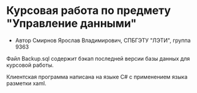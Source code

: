 # Курсовая работа по предмету "Управление данными"
* Автор Смирнов Ярослав Владимирович, СПБГЭТУ "ЛЭТИ", группа 9363

Файл Backup.sql содержит бэкап последней версии базы данных для курсовой работы.

Клиентская программа написана на языке C# с применением языка разметки xaml.
